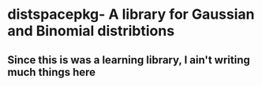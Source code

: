 # distspacepkg- A library for Gaussian and Binomial distribtions

## Since this is was a learning library, I ain't writing much things here
